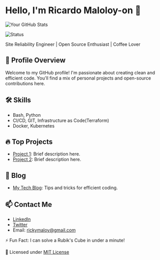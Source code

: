 # Hello, I'm Ricardo Maloloy-on 👋
![Your GitHub Stats](https://github-readme-stats.vercel.app/api?username=rmaloloyon&show_icons=true&theme=light&count_private=true)

![Status](https://img.shields.io/static/v1?label=Status&message=Active&color=brightgreen)

Site Reliability Engineer | Open Source Enthusiast | Coffee Lover

## 🌱 Profile Overview
Welcome to my GitHub profile! I'm passionate about creating clean and efficient code. You'll find a mix of personal projects and open-source contributions here.

## 🛠️ Skills
- Bash, Python
- CI/CD, GIT, Infrastructure as Code(Terraform)
- Docker, Kubernetes

## 🔥 Top Projects
- [Project 1](link): Brief description here.
- [Project 2](link): Brief description here.

## 📝 Blog
- [My Tech Blog](link): Tips and tricks for efficient coding.

## 📫 Contact Me
- [LinkedIn](https://www.linkedin.com/in/ricardo-maloloy-on-7137a331/)
- [Twitter](https://twitter.com/rickymaloy)
- Email: rickymaloy@gmail.com

⚡ Fun Fact: I can solve a Rubik's Cube in under a minute!


📝 Licensed under [MIT License](license-link)
